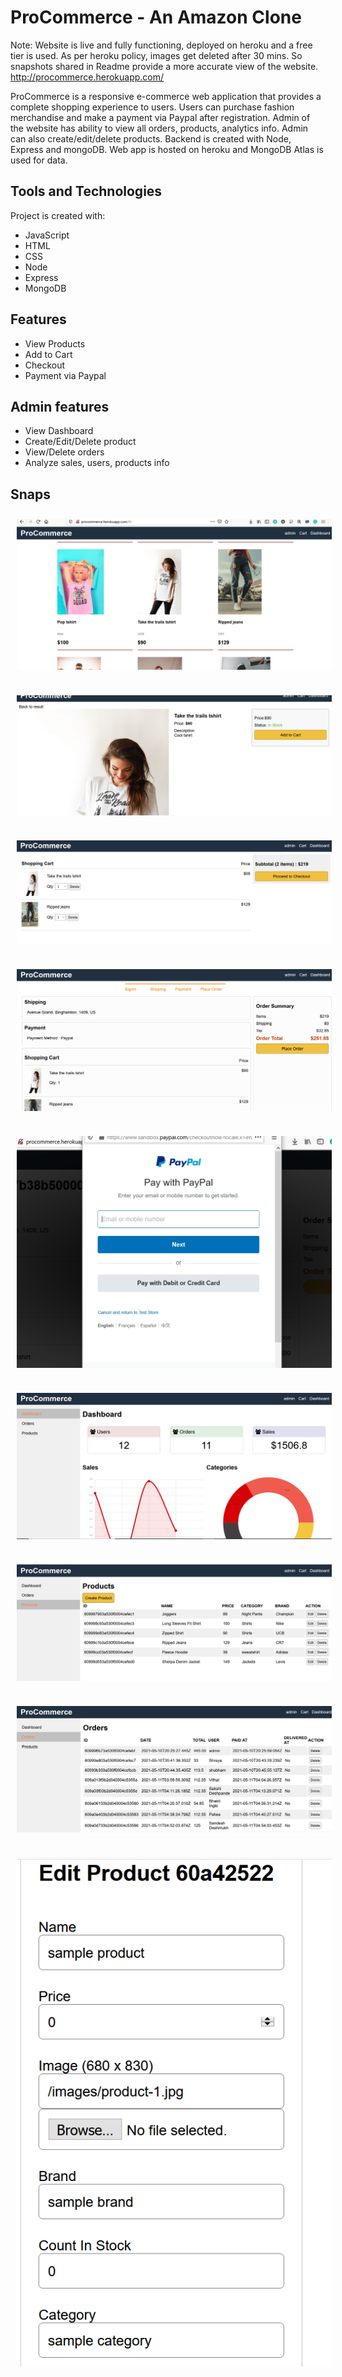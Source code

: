 # ProCommerce - An Amazon Clone

Note: Website is live and fully functioning, deployed on heroku and a free tier is used. As per heroku policy, images get deleted after 30 mins. 
So snapshots shared in Readme provide a more accurate view of the website.
http://procommerce.herokuapp.com/

ProCommerce is a responsive e-commerce web application that provides a complete shopping experience to users. Users can purchase fashion merchandise and make a payment via 
Paypal after registration. Admin of the website has ability to view all orders, products, analytics info. Admin can also create/edit/delete products. 
Backend is created with Node, Express and mongoDB. Web app is hosted on heroku and MongoDB Atlas is used for data. 



## Tools and Technologies

Project is created with:
* JavaScript
* HTML
* CSS
* Node
* Express
* MongoDB

## Features

* View Products
* Add to Cart
* Checkout
* Payment via Paypal

## Admin features

* View Dashboard
* Create/Edit/Delete product
* View/Delete orders
* Analyze sales, users, products info


## Snaps
        
<img src="/ss/productsScreen.PNG"  title="Home Screen" hspace="10" vspace="10"> <br>  <br> <img src="/ss/productDetail.PNG"  title="Product Detail Screen" hspace="10" vspace="10">  <br> <br>  <img src="/ss/cartScreen.PNG" title="Cart Screen" hspace="10" vspace="10">  <br> <br> <img src="/ss/checkout.PNG" title="Checkout" hspace="10" vspace="10">  <br> <br>
<img src="/ss/paymentpaypal.PNG" title="Payment" hspace="10" vspace="10">  <br> <br> <img src="/ss/dashboard.PNG" title="Dashboard" hspace="10" vspace="10">  <br> <br>
<img src="/ss/dashboardProducts.PNG" title="Dashboard Products" hspace="10" vspace="10">  <br> <br> <img src="/ss/dashboardOrders.PNG" title="dashboard orders" hspace="10" vspace="10">  <br> <br>
<img src="/ss/createproduct.PNG" title="Create product" hspace="10" vspace="10">



 
